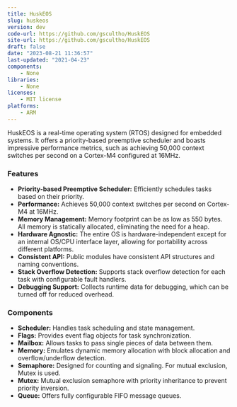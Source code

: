 ```yaml
---
title: HuskEOS
slug: huskeos
version: dev
code-url: https://github.com/gscultho/HuskEOS
site-url: https://github.com/gscultho/HuskEOS
draft: false
date: "2023-08-21 11:36:57"
last-updated: "2021-04-23"
components:
    - None
libraries:
    - None
licenses:
    - MIT license
platforms:
    - ARM
---
```

HuskEOS is a real-time operating system (RTOS) designed for embedded systems. It offers a priority-based preemptive scheduler and boasts impressive performance metrics, such as achieving 50,000 context switches per second on a Cortex-M4 configured at 16MHz.

### Features

- **Priority-based Preemptive Scheduler:** Efficiently schedules tasks based on their priority.
- **Performance:** Achieves 50,000 context switches per second on Cortex-M4 at 16MHz.
- **Memory Management:** Memory footprint can be as low as 550 bytes. All memory is statically allocated, eliminating the need for a heap.
- **Hardware Agnostic:** The entire OS is hardware-independent except for an internal OS/CPU interface layer, allowing for portability across different platforms.
- **Consistent API:** Public modules have consistent API structures and naming conventions.
- **Stack Overflow Detection:** Supports stack overflow detection for each task with configurable fault handlers.
- **Debugging Support:** Collects runtime data for debugging, which can be turned off for reduced overhead.

### Components

- **Scheduler:** Handles task scheduling and state management.
- **Flags:** Provides event flag objects for task synchronization.
- **Mailbox:** Allows tasks to pass single pieces of data between them.
- **Memory:** Emulates dynamic memory allocation with block allocation and overflow/underflow detection.
- **Semaphore:** Designed for counting and signaling. For mutual exclusion, Mutex is used.
- **Mutex:** Mutual exclusion semaphore with priority inheritance to prevent priority inversion.
- **Queue:** Offers fully configurable FIFO message queues.

<!--github-projects-->